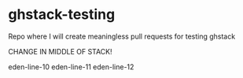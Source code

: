 # ghstack-testing
Repo where I will create meaningless pull requests for testing ghstack

CHANGE IN MIDDLE OF STACK!

eden-line-10
eden-line-11
eden-line-12
